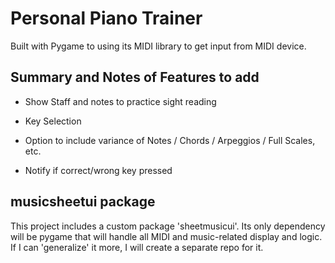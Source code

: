 # Personal Piano Trainer

Built with Pygame to using its MIDI library to get input from MIDI device.

## Summary and Notes of Features to add

* Show Staff and notes to practice sight reading

* Key Selection

* Option to include variance of Notes / Chords / Arpeggios / Full Scales, etc.

* Notify if correct/wrong key pressed

## musicsheetui package

This project includes a custom package 'sheetmusicui'. 
Its only dependency will be pygame that will handle all MIDI and music-related display and logic. 
If I can 'generalize' it more, I will create a separate repo for it.